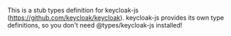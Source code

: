 This is a stub types definition for keycloak-js (https://github.com/keycloak/keycloak).
keycloak-js provides its own type definitions, so you don't need @types/keycloak-js installed!